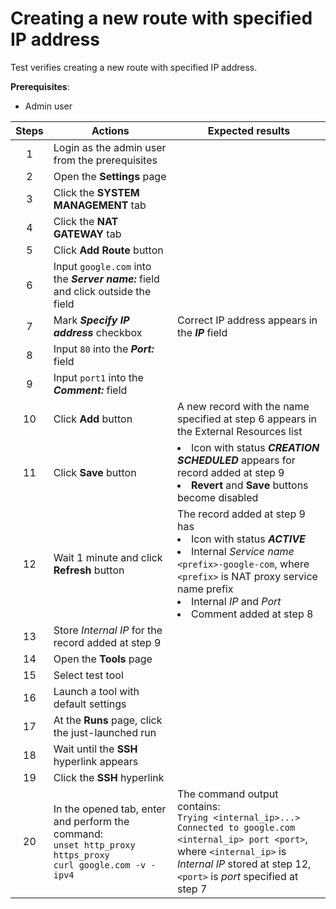 # Creating a new route with specified IP address

Test verifies creating a new route with specified IP address.

**Prerequisites**:
- Admin user

| Steps | Actions | Expected results |
| :---: | --- | --- |
| 1 | Login as the admin user from the prerequisites | |
| 2 | Open the **Settings** page | |
| 3 | Click the **SYSTEM MANAGEMENT** tab | |
| 4 | Click the **NAT GATEWAY** tab | |
| 5 | Click **Add Route** button | |
| 6 | Input `google.com` into the ***Server name:*** field and click outside the field | | 
| 7 | Mark ***Specify IP address*** checkbox | Correct IP address appears in the ***IP*** field |
| 8 | Input `80` into the ***Port:*** field | |
| 9 | Input `port1` into the ***Comment:*** field | |
| 10 | Click **Add** button | A new record with the name specified at step 6 appears in the External Resources list |
| 11 | Click **Save** button | <li> Icon with status ***CREATION SCHEDULED*** appears for record added at step 9 <li> **Revert** and **Save** buttons become disabled |
| 12 | Wait 1 minute and click **Refresh** button | The record added at step 9 has <li> Icon with status ***ACTIVE*** <li> Internal *Service name* `<prefix>-google-com`, where `<prefix>` is NAT proxy service name prefix <li> Internal *IP* and *Port* <li> Comment added at step 8 |
| 13 | Store *Internal IP* for the record added at step 9 | | 
| 14 | Open the **Tools** page | | 
| 15 | Select test tool | |
| 16 | Launch a tool with default settings | |
| 17 | At the **Runs** page, click the just-launched run | | 
| 18 | Wait until the **SSH** hyperlink appears | |
| 19 | Click the **SSH** hyperlink | |
| 20 | In the opened tab, enter and perform the command: <br>`unset http_proxy https_proxy` <br> `curl google.com -v -ipv4` | The command output contains: <br> `Trying <internal_ip>...>` <br> `Connected to google.com <internal_ip> port <port>`, <br> where `<internal_ip>` is *Internal IP* stored at step 12, `<port>` is *port* specified at step 7 |
